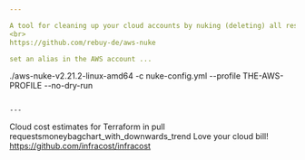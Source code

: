 ```yaml
---

A tool for cleaning up your cloud accounts by nuking (deleting) all resources within it.
<br>
https://github.com/rebuy-de/aws-nuke

set an alias in the AWS account ... 

```
./aws-nuke-v2.21.2-linux-amd64 -c nuke-config.yml --profile THE-AWS-PROFILE --no-dry-run 

```

---
```


 Cloud cost estimates for Terraform in pull requestsmoneybagchart_with_downwards_trend Love your cloud bill!
 <br>
https://github.com/infracost/infracost
